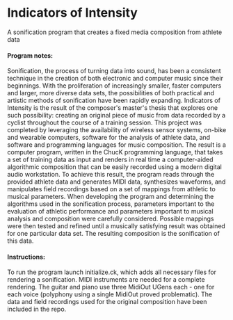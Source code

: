 # Indicators of Intensity
A sonification program that creates a fixed media composition from athlete data


#### Program notes: 

Sonification, the process of turning data into sound, has been a consistent technique in the creation of both electronic and computer music since their beginnings. With the proliferation of increasingly smaller, faster computers and larger, more diverse data sets, the possibilities of both practical and artistic methods of sonification have been rapidly expanding. Indicators of Intensity is the result of the composer's master's thesis that explores one such possibility: creating an original piece of music from data recorded by a cyclist throughout the course of a training session. This project was completed by leveraging the availability of wireless sensor systems, on-bike and wearable computers, software for the analysis of athlete data, and software and programming languages for music composition. The result is a computer program, written in the ChucK programming language, that takes a set of training data as input and renders in real time a computer-aided algorithmic composition that can be easily recorded using a modern digital audio workstation. To achieve this result, the program reads through the provided athlete data and generates MIDI data, synthesizes waveforms, and manipulates field recordings based on a set of mappings from athletic to musical parameters. When developing the program and determining the algorithms used in the sonification process, parameters important to the evaluation of athletic performance and parameters important to musical analysis and composition were carefully considered. Possible mappings were then tested and refined until a musically satisfying result was obtained for one particular data set. The resulting composition is the sonification of this data.


#### Instructions:

To run the program launch initialize.ck, which adds all necessary files for rendering a sonification. MIDI instruments are needed for a complete rendering. The guitar and piano use three MidiOut UGens each - one for each voice (polyphony using a single MidiOut proved problematic). The data and field recordings used for the original composition have been included in the repo.